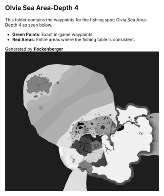 ## Olvia Sea Area-Depth 4
This folder contains the waypoints for the fishing spot: Olvia Sea Area-Depth 4 as seen below.

- **Green Points**: Exact in-game waypoints.
- **Red Areas**: Entire areas where the fishing table is consistent.

Generated by **flockenberger**
![by_flockenberger](./Preview.png)